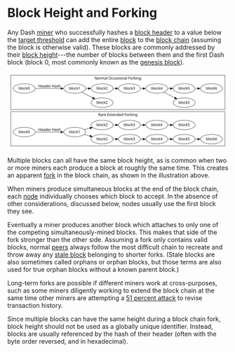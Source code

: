 # Block Height and Forking

Any Dash [miner](../resources/glossary.md#miner) who successfully hashes a [block header](../resources/glossary.md#block-header) to a value below the [target threshold](../resources/glossary.md#target) can add the entire [block](../resources/glossary.md#block) to the [block chain](../resources/glossary.md#block-chain) (assuming the block is otherwise valid). These blocks are commonly addressed by their [block height](../resources/glossary.md#block-height)---the number of blocks between them and the first Dash block (block 0, most commonly known as the [genesis block](../resources/glossary.md#genesis-block)).

![Common And Uncommon Block Chain Forks](https://raw.githubusercontent.com/dashpay/docs-core/main/img/dev/en-blockchain-fork.svg)

Multiple blocks can all have the same block height, as is common when two or more miners each produce a block at roughly the same time. This creates an apparent [fork](../resources/glossary.md#fork) in the block chain, as shown in the illustration above.

When miners produce simultaneous blocks at the end of the block chain, each [node](../resources/glossary.md#node) individually chooses which block to accept. In the absence of other considerations, discussed below, nodes usually use the first block they see.

Eventually a miner produces another block which attaches to only one of the competing simultaneously-mined blocks. This makes that side of the fork stronger than the other side. Assuming a fork only contains valid blocks, normal [peers](../resources/glossary.md#peer) always follow the most difficult chain to recreate and throw away any [stale block](../resources/glossary.md#stale-block) belonging to shorter forks. (Stale blocks are also sometimes called orphans or orphan blocks, but those terms are also used for true orphan blocks without a known parent block.)

Long-term forks are possible if different miners work at cross-purposes, such as some miners diligently working to extend the block chain at the same time other miners are attempting a [51 percent attack](../resources/glossary.md#51-percent-attack) to revise transaction history.

Since multiple blocks can have the same height during a block chain fork, block height should not be used as a globally unique identifier. Instead, blocks are usually referenced by the hash of their header (often with the byte order reversed, and in hexadecimal).

